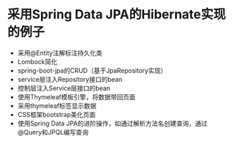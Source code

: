# 采用Spring Data JPA的Hibernate实现的例子
- 采用@Entity注解标注持久化类
- Lombock简化
- spring-boot-jpa的CRUD（基于JpaRepository实现）
- service层注入Repository接口的bean
- 控制层注入Service层接口的bean
- 使用Thymeleaf模板引擎，将数据带回页面
- 采用thymeleaf标签显示数据
- CSS框架bootstrap美化页面
- 使用Spring Data JPA的进阶操作，如通过解析方法名创建查询，通过@Query和JPQL编写查询
